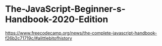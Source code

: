 # The-JavaScript-Beginner-s-Handbook-2020-Edition
https://www.freecodecamp.org/news/the-complete-javascript-handbook-f26b2c71719c/#alittlebitofhistory
